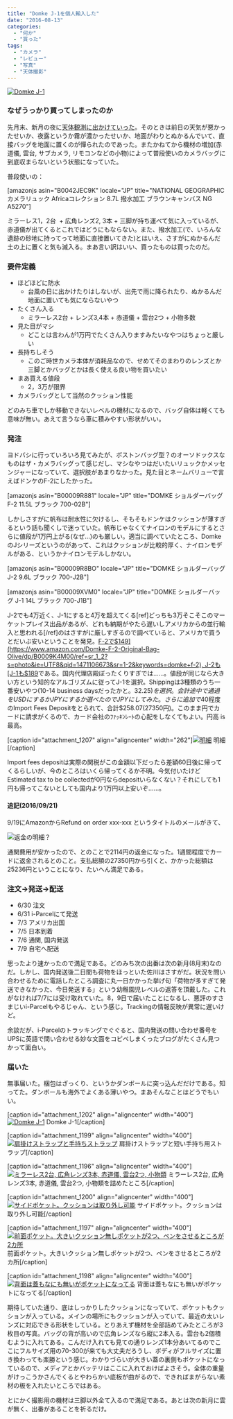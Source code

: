 ```yaml
---
title: "Domke J-1を個人輸入した"
date: "2016-08-13"
categories: 
  - "何か"
  - "買った"
tags: 
  - "カメラ"
  - "レビュー"
  - "写真"
  - "天体撮影"
---
```


[![Domke J-1](https://blog.naotaco.com/assets/images/posts/2016/08/DSC09501-400x266.jpg)](https://blog.naotaco.com/assets/images/posts/2016/08/DSC09501.jpg)

### なぜうっかり買ってしまったのか

先月末、新月の夜に[天体観測に出かけていった](https://blog.naotaco.com/archives/1185)。そのときは前日の天気が悪かったせいか、夜露というか霧が濃かったせいか、地面がわりとぬかるんでいて、直接バッグを地面に置くのが憚られたのであった。またかねてから機材の増加(赤道儀, 雲台, サブカメラ, リモコンなどの小物)によって普段使いのカメラバッグに到底収まらないという状態になっていた。

普段使いの：

\[amazonjs asin="B0042JEC9K" locale="JP" title="NATIONAL GEOGRAPHIC カメラリュック Africaコレクション 8.7L 撥水加工 ブラウンキャンバス NG A5270"\]

ミラーレス1，2台  + 広角レンズ2, 3本 + 三脚が持ち運べて気に入っているが、赤道儀が出てくるとこれではどうにもならない。また、撥水加工(で、いろんな遺跡の砂地に持ってって地面に直接置いてきた)とはいえ、さすがにぬかるんだ土の上に置くと気も滅入る。まあ言い訳はいい、買ったものは買ったのだ。

### 要件定義

- ほどほどに防水
    - 台風の日に出かけたりはしないが、出先で雨に降られたり、ぬかるんだ地面に置いても気にならないやつ
- たくさん入る
    - ミラーレス2台 + レンズ3,4本 + 赤道儀 + 雲台2つ + 小物多数
- 見た目がマシ
    - どことは言わんが1万円でたくさん入りますみたいなやつはちょっと厳しい
- 長持ちしそう
    - このご時世カメラ本体が消耗品なので、せめてそのまわりのレンズとか三脚とかバッグとかは長く使える良い物を買いたい
- まあ買える値段
    - 2，3万が限界
- カメラバッグとして当然のクッション性能

どのみち車でしか移動できないレベルの機材になるので、バッグ自体は軽くても意味が無い。あえて言うなら車に積みやすい形状がいい。

### 発注

ヨドバシに行っていろいろ見てみたが、ボストンバッグ型？のオーソドックスなものはザ・カメラバッグって感じだし、マシなやつはだいたいリュックかメッセンジャーになっていて、選択肢があまりなかった。見た目とネームバリューで言えばドンケのF-2にしたかった。

\[amazonjs asin="B00009R881" locale="JP" title="DOMKE ショルダーバッグ F-2 11.5L ブラック 700-02B"\]

しかしさすがに帆布は耐水性に欠けるし、そもそもドンケはクッションが薄すぎるという話も聞くしで迷っていた。帆布じゃなくてナイロンのモデルにするとさらに値段が1万円上がる(なぜ…)のも厳しい。適当に調べていたところ、DomkeのJシリーズというのがあって、これはクッションが比較的厚く、ナイロンモデルがある、というかナイロンモデルしかない。

\[amazonjs asin="B00009R8BO" locale="JP" title="DOMKE ショルダーバッグ J-2 9.6L ブラック 700-J2B"\]

\[amazonjs asin="B00009XVM0" locale="JP" title="DOMKE ショルダーバッグ J-1 14L ブラック 700-J1B"\]

J-2でも4万近く、J-1にすると4万を超えてくる\[ref\]どっちも3万そこそこのマーケットプレイス出品があるが、どれも納期がやたら遅いしアメリカからの並行輸入と思われる\[/ref\]のはさすがに厳しすぎるので調べていると、アメリカで買うとだいぶ安いということを発見。[F-2で$149](https://www.amazon.com/Domke-F-2-Original-Bag-Olive/dp/B0009K4M00/ref=sr_1_2?s=photo&ie=UTF8&qid=1471106673&sr=1-2&keywords=domke+f-2), J-2も[J-1も$189](https://www.amazon.com/gp/product/B00009XVM0/ref=od_aui_detailpages00?ie=UTF8&psc=1)である。国内代理店殿ぼったくりすぎでは……。値段が同じなら大きい方という知的なアルゴリズムに従ってJ-1を選択。Shippingは3種類のうち一番安いやつ(10-14 business daysだったかと。$32.25)を選択。会計途中で通過をUSDにするかJPYにするか選べたのでJPYにしてみた。さらに追加で$40程度のImport Fees Depositをとられて、合計$258.07(27350円)。このまま円でカードに請求がくるので、カード会社のﾌｧｯｷﾝﾚｰﾄの心配をしなくてもよい。円高 is 最高。

\[caption id="attachment\_1207" align="aligncenter" width="262"\][![明細](https://blog.naotaco.com/assets/images/posts/2016/08/amazon_domke-j1.png)](https://blog.naotaco.com/assets/images/posts/2016/08/amazon_domke-j1.png) 明細\[/caption\]

Import fees depositは実際の関税がこの金額以下だったら差額60日後に帰ってくるらしいが、今のところはいくら帰ってくるか不明。今気付いたけどEstimated tax to be collectedが0円ならdepositいらなくない？それにしても1円も帰ってこないとしても国内より1万円以上安いぞ……。

#### 追記(2016/09/21)

9/19にAmazonからRefund on order xxx-xxx というタイトルのメールがきて、

![返金の明細？](https://blog.naotaco.com/assets/images/posts/2016/08/amazon-refund.png)

通関費用が安かったので、とのことで2114円の返金になった。1週間程度でカードに返金されるとのこと。支払総額の27350円から引くと、かかった総額は25236円ということになり、たいへん満足である。

### 注文→発送→配送

- 6/30 注文
- 6/31 i-Parcelにて発送
- 7/3 アメリカ出国
- 7/5 日本到着
- 7/6 通関, 国内発送
- 7/9 自宅へ配送

思ったより速かったので満足である。どのみち次の出番は次の新月(8月末)なのだ。しかし、国内発送後二日間も荷物をほっといた佐川はさすがだ。状況を問い合わせるために電話したところ調査に丸一日かかった挙げ句「荷物が多すぎて発送できなかった、今日発送する」という幼稚園児レベルの返答を頂戴した。これがなければ7/7には受け取れていた。8，9日で届いたことになるし、悪評のすさまじいi-Parcelもやるじゃん、という感じ。Trackingの情報反映が異常に遅いけど。

余談だが、i-Parcelのトラッキングでぐぐると、国内発送の問い合わせ番号をUPSに英語で問い合わせる妙な文面をコピペしまくったブログがたくさん見つかって面白い。

### 届いた

無事届いた。梱包はざっくり、というかダンボールに突っ込んだだけである。知ってた。ダンボールも海外でよくある薄いやつ。まあそんなことはどうでもいい。

\[caption id="attachment\_1202" align="aligncenter" width="400"\][![Domke J-1](https://blog.naotaco.com/assets/images/posts/2016/08/DSC09501-400x266.jpg)](https://blog.naotaco.com/assets/images/posts/2016/08/DSC09501.jpg) Domke J-1\[/caption\]

\[caption id="attachment\_1199" align="aligncenter" width="400"\][![肩掛けストラップと手持ちストラップ](https://blog.naotaco.com/assets/images/posts/2016/08/DSC09509-400x266.jpg)](https://blog.naotaco.com/assets/images/posts/2016/08/DSC09509.jpg) 肩掛けストラップと短い手持ち用ストラップ\[/caption\]

\[caption id="attachment\_1196" align="aligncenter" width="400"\][![ミラーレス2台, 広角レンズ3本, 赤道儀, 雲台2つ, 小物類](https://blog.naotaco.com/assets/images/posts/2016/08/DSC09496-2-400x266.jpg)](https://blog.naotaco.com/assets/images/posts/2016/08/DSC09496-2.jpg) ミラーレス2台, 広角レンズ3本, 赤道儀, 雲台2つ, 小物類を詰めたところ\[/caption\]

\[caption id="attachment\_1200" align="aligncenter" width="400"\][![サイドポケット。クッションは取り外し可能](https://blog.naotaco.com/assets/images/posts/2016/08/DSC09507-400x266.jpg)](https://blog.naotaco.com/assets/images/posts/2016/08/DSC09507.jpg) サイドポケット。クッションは取り外し可能\[/caption\]

\[caption id="attachment\_1197" align="aligncenter" width="400"\][![前面ポケット。大きいクッション無しポケットが2つ、ペンをさせるところが2カ所](https://blog.naotaco.com/assets/images/posts/2016/08/DSC09511-400x266.jpg)](https://blog.naotaco.com/assets/images/posts/2016/08/DSC09511.jpg) 前面ポケット。大きいクッション無しポケットが2つ、ペンをさせるところが2カ所\[/caption\]

\[caption id="attachment\_1198" align="aligncenter" width="400"\][![背面は蓋もなにも無いがポケットになってる](https://blog.naotaco.com/assets/images/posts/2016/08/DSC09510-400x266.jpg)](https://blog.naotaco.com/assets/images/posts/2016/08/DSC09510.jpg) 背面は蓋もなにも無いがポケットになってる\[/caption\]

期待していた通り、底はしっかりしたクッションになっていて、ポケットもクッションが入っている。メインの場所にもクッションが入っていて、最近の太いレンズに対応できる形状をしている。とりあえず機材を全部詰めてみたところが3枚目の写真。バッグの背が高いので広角レンズなら縦に2本入る。雲台も2個積むように入れてある。こんだけ入れても見ての通りレンズ1本分あいてるのでここにフルサイズ用の70-300が来ても大丈夫だろうし、ボディがフルサイズに置き換わっても楽勝という感じ。わかりづらいが大きい蓋の裏側もポケットになっているので、メディアとかバッテリはここに入れておけばよさそう。全体の重量がけっこうかさんでくるとやわらかい底板が曲がるので、できればまがらない素材の板を入れたいところではある。

とにかく撮影用の機材は三脚以外全て入るので満足である。あとは次の新月に雲が無く、出番があることを祈るだけ。
